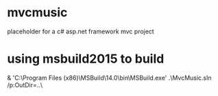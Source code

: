 # mvcmusic
placeholder for a c# asp.net framework mvc project
# using msbuild2015 to build
& 'C:\Program Files (x86)\MSBuild\14.0\bin\MSBuild.exe' .\MvcMusic.sln /p:OutDir=..\
